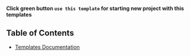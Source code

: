 #### Click green button `use this template` for starting new project with this templates

[comment]: <> (projectName)

[comment]: <> (description)

## Table of Contents
  - [Templates Documentation](_templates/docs/README.md)

[comment]: <> (buildSetup)

[comment]: <> (folderStructure)
